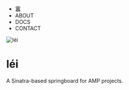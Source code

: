 - 靁
- ABOUT
- DOCS
- CONTACT

![léi][lei]

# léi

A Sinatra-based springboard for AMP projects.

[lei]: /images/lei-cropped.png